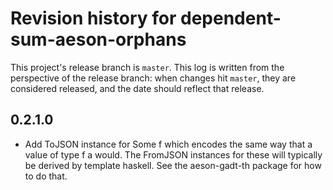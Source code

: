 # Revision history for dependent-sum-aeson-orphans

This project's release branch is `master`. This log is written from the perspective of the release branch: when changes hit `master`, they are considered released, and the date should reflect that release.

## 0.2.1.0

* Add ToJSON instance for Some f which encodes the same way that a value of type f a would. The FromJSON instances for these will typically be derived by template haskell. See the aeson-gadt-th package for how to do that.

